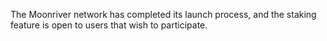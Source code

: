 The Moonriver network has completed its launch process, and the staking feature is open to users that wish to participate. 
